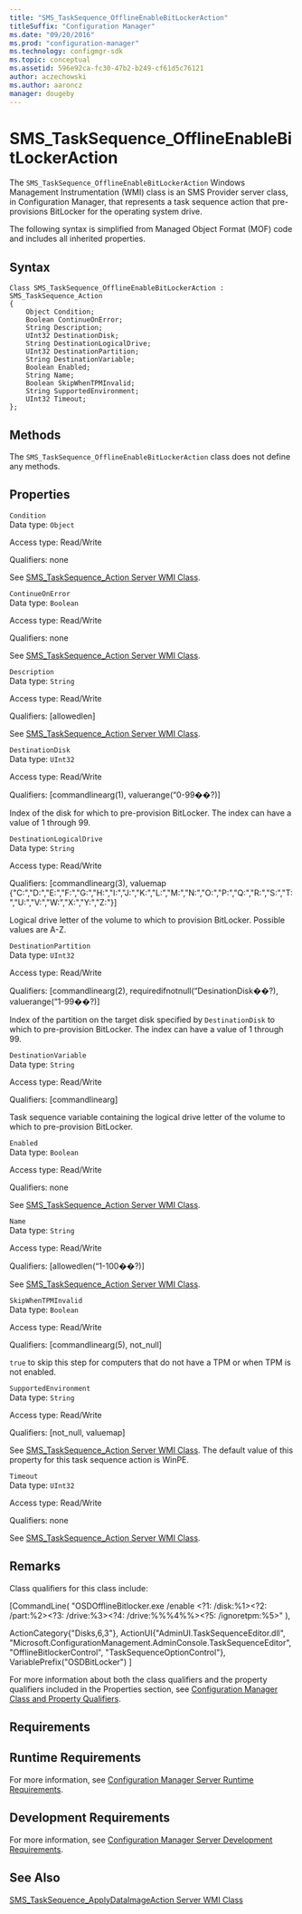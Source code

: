 ```yaml
---
title: "SMS_TaskSequence_OfflineEnableBitLockerAction"
titleSuffix: "Configuration Manager"
ms.date: "09/20/2016"
ms.prod: "configuration-manager"
ms.technology: configmgr-sdk
ms.topic: conceptual
ms.assetid: 596e92ca-fc30-47b2-b249-cf61d5c76121
author: aczechowski
ms.author: aaroncz
manager: dougeby
---
```

# SMS_TaskSequence_OfflineEnableBitLockerAction
The `SMS_TaskSequence_OfflineEnableBitLockerAction` Windows Management Instrumentation (WMI) class is an SMS Provider server class, in Configuration Manager, that represents a task sequence action that pre-provisions BitLocker for the operating system drive.  

 The following syntax is simplified from Managed Object Format (MOF) code and includes all inherited properties.  

## Syntax  

```  
Class SMS_TaskSequence_OfflineEnableBitLockerAction : SMS_TaskSequence_Action  
{  
    Object Condition;  
    Boolean ContinueOnError;  
    String Description;  
    UInt32 DestinationDisk;  
    String DestinationLogicalDrive;  
    UInt32 DestinationPartition;  
    String DestinationVariable;  
    Boolean Enabled;  
    String Name;  
    Boolean SkipWhenTPMInvalid;  
    String SupportedEnvironment;  
    UInt32 Timeout;  
};  
```  

## Methods  
 The `SMS_TaskSequence_OfflineEnableBitLockerAction` class does not define any methods.  

## Properties  
 `Condition`  
 Data type: `Object`  

 Access type: Read/Write  

 Qualifiers: none  

 See [SMS_TaskSequence_Action Server WMI Class](../../../develop/reference/osd/sms_tasksequence_action-server-wmi-class.md).  

 `ContinueOnError`  
 Data type: `Boolean`  

 Access type: Read/Write  

 Qualifiers: none  

 See [SMS_TaskSequence_Action Server WMI Class](../../../develop/reference/osd/sms_tasksequence_action-server-wmi-class.md).  

 `Description`  
 Data type: `String`  

 Access type: Read/Write  

 Qualifiers: [allowedlen]  

 See [SMS_TaskSequence_Action Server WMI Class](../../../develop/reference/osd/sms_tasksequence_action-server-wmi-class.md).  

 `DestinationDisk`  
 Data type: `UInt32`  

 Access type: Read/Write  

 Qualifiers: [commandlinearg(1), valuerange(“0-99��?)]  

 Index of the disk for which to pre-provision BitLocker. The index can have a value of 1 through 99.  

 `DestinationLogicalDrive`  
 Data type: `String`  

 Access type: Read/Write  

 Qualifiers: [commandlinearg(3), valuemap {"C:","D:","E:","F:","G:","H:","I:","J:","K:","L:","M:","N:","O:","P:","Q:","R:","S:","T:","U:","V:","W:","X:","Y:","Z:"}]  

 Logical drive letter of the volume to which to provision BitLocker. Possible values are A-Z.  

 `DestinationPartition`  
 Data type: `UInt32`  

 Access type: Read/Write  

 Qualifiers: [commandlinearg(2), requiredifnotnull(“DesinationDisk��?), valuerange(“1-99��?)]  

 Index of the partition on the target disk specified by `DestinationDisk` to which to pre-provision BitLocker. The index can have a value of 1 through 99.  

 `DestinationVariable`  
 Data type: `String`  

 Access type: Read/Write  

 Qualifiers: [commandlinearg]  

 Task sequence variable containing the logical drive letter of the volume to which to pre-provision BitLocker.  

 `Enabled`  
 Data type: `Boolean`  

 Access type: Read/Write  

 Qualifiers: none  

 See [SMS_TaskSequence_Action Server WMI Class](../../../develop/reference/osd/sms_tasksequence_action-server-wmi-class.md).  

 `Name`  
 Data type: `String`  

 Access type: Read/Write  

 Qualifiers: [allowedlen(“1-100��?)]  

 See [SMS_TaskSequence_Action Server WMI Class](../../../develop/reference/osd/sms_tasksequence_action-server-wmi-class.md).  

 `SkipWhenTPMInvalid`  
 Data type: `Boolean`  

 Access type: Read/Write  

 Qualifiers: [commandlinearg(5), not_null]  

 `true` to skip this step for computers that do not have a TPM or when TPM is not enabled.  

 `SupportedEnvironment`  
 Data type: `String`  

 Access type: Read/Write  

 Qualifiers: [not_null, valuemap]  

 See [SMS_TaskSequence_Action Server WMI Class](../../../develop/reference/osd/sms_tasksequence_action-server-wmi-class.md). The default value of this property for this task sequence action is WinPE.  

 `Timeout`  
 Data type: `UInt32`  

 Access type: Read/Write  

 Qualifiers: none  

 See [SMS_TaskSequence_Action Server WMI Class](../../../develop/reference/osd/sms_tasksequence_action-server-wmi-class.md).  

## Remarks  
 Class qualifiers for this class include:  

 [CommandLine(     "OSDOfflineBitlocker.exe /enable \<?1: /disk:%1>\<?2: /part:%2>\<?3: /drive:%3>\<?4: /drive:%%%4%%>\<?5: /ignoretpm:%5>"     ),  

 ActionCategory{"Disks,6,3"},     ActionUI{"AdminUI.TaskSequenceEditor.dll", "Microsoft.ConfigurationManagement.AdminConsole.TaskSequenceEditor", "OfflineBitlockerControl", "TaskSequenceOptionControl"},     VariablePrefix("OSDBitLocker")     ]  

 For more information about both the class qualifiers and the property qualifiers included in the Properties section, see [Configuration Manager Class and Property Qualifiers](../../../develop/reference/misc/class-and-property-qualifiers.md).  

## Requirements  

## Runtime Requirements  
 For more information, see [Configuration Manager Server Runtime Requirements](../../../develop/core/reqs/server-runtime-requirements.md).  

## Development Requirements  
 For more information, see [Configuration Manager Server Development Requirements](../../../develop/core/reqs/server-development-requirements.md).  

## See Also  
 [SMS_TaskSequence_ApplyDataImageAction Server WMI Class](../../../develop/reference/osd/sms_tasksequence_applydataimageaction-server-wmi-class.md)
